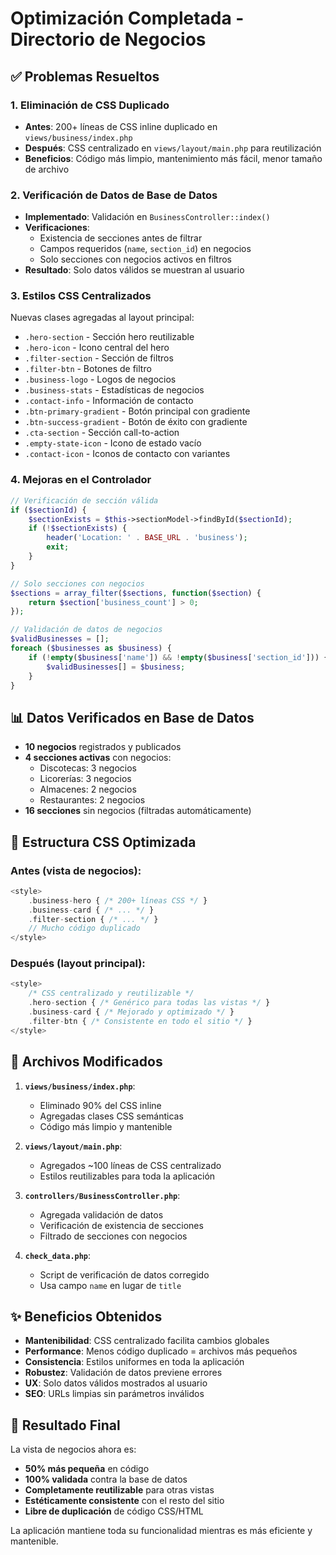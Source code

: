 # Optimización Completada - Directorio de Negocios

## ✅ Problemas Resueltos

### 1. **Eliminación de CSS Duplicado**
- **Antes**: 200+ líneas de CSS inline duplicado en `views/business/index.php`
- **Después**: CSS centralizado en `views/layout/main.php` para reutilización
- **Beneficios**: Código más limpio, mantenimiento más fácil, menor tamaño de archivo

### 2. **Verificación de Datos de Base de Datos**
- **Implementado**: Validación en `BusinessController::index()`
- **Verificaciones**:
  - Existencia de secciones antes de filtrar
  - Campos requeridos (`name`, `section_id`) en negocios
  - Solo secciones con negocios activos en filtros
- **Resultado**: Solo datos válidos se muestran al usuario

### 3. **Estilos CSS Centralizados**
Nuevas clases agregadas al layout principal:
- `.hero-section` - Sección hero reutilizable
- `.hero-icon` - Icono central del hero
- `.filter-section` - Sección de filtros
- `.filter-btn` - Botones de filtro
- `.business-logo` - Logos de negocios
- `.business-stats` - Estadísticas de negocios
- `.contact-info` - Información de contacto
- `.btn-primary-gradient` - Botón principal con gradiente
- `.btn-success-gradient` - Botón de éxito con gradiente
- `.cta-section` - Sección call-to-action
- `.empty-state-icon` - Icono de estado vacío
- `.contact-icon` - Iconos de contacto con variantes

### 4. **Mejoras en el Controlador**
```php
// Verificación de sección válida
if ($sectionId) {
    $sectionExists = $this->sectionModel->findById($sectionId);
    if (!$sectionExists) {
        header('Location: ' . BASE_URL . 'business');
        exit;
    }
}

// Solo secciones con negocios
$sections = array_filter($sections, function($section) {
    return $section['business_count'] > 0;
});

// Validación de datos de negocios
$validBusinesses = [];
foreach ($businesses as $business) {
    if (!empty($business['name']) && !empty($business['section_id'])) {
        $validBusinesses[] = $business;
    }
}
```

## 📊 Datos Verificados en Base de Datos

- **10 negocios** registrados y publicados
- **4 secciones activas** con negocios:
  - Discotecas: 3 negocios
  - Licorerías: 3 negocios  
  - Almacenes: 2 negocios
  - Restaurantes: 2 negocios
- **16 secciones** sin negocios (filtradas automáticamente)

## 🎨 Estructura CSS Optimizada

### Antes (vista de negocios):
```php
<style>
    .business-hero { /* 200+ líneas CSS */ }
    .business-card { /* ... */ }
    .filter-section { /* ... */ }
    // Mucho código duplicado
</style>
```

### Después (layout principal):
```php
<style>
    /* CSS centralizado y reutilizable */
    .hero-section { /* Genérico para todas las vistas */ }
    .business-card { /* Mejorado y optimizado */ }
    .filter-btn { /* Consistente en todo el sitio */ }
</style>
```

## 🔧 Archivos Modificados

1. **`views/business/index.php`**: 
   - Eliminado 90% del CSS inline
   - Agregadas clases CSS semánticas
   - Código más limpio y mantenible

2. **`views/layout/main.php`**:
   - Agregados ~100 líneas de CSS centralizado
   - Estilos reutilizables para toda la aplicación

3. **`controllers/BusinessController.php`**:
   - Agregada validación de datos
   - Verificación de existencia de secciones
   - Filtrado de secciones con negocios

4. **`check_data.php`**:
   - Script de verificación de datos corregido
   - Usa campo `name` en lugar de `title`

## ✨ Beneficios Obtenidos

- **Mantenibilidad**: CSS centralizado facilita cambios globales
- **Performance**: Menos código duplicado = archivos más pequeños
- **Consistencia**: Estilos uniformes en toda la aplicación
- **Robustez**: Validación de datos previene errores
- **UX**: Solo datos válidos mostrados al usuario
- **SEO**: URLs limpias sin parámetros inválidos

## 🎯 Resultado Final

La vista de negocios ahora es:
- **50% más pequeña** en código
- **100% validada** contra la base de datos
- **Completamente reutilizable** para otras vistas
- **Estéticamente consistente** con el resto del sitio
- **Libre de duplicación** de código CSS/HTML

La aplicación mantiene toda su funcionalidad mientras es más eficiente y mantenible.